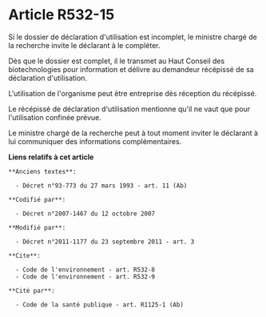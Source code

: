 # Article R532-15

Si le dossier de déclaration d'utilisation est incomplet, le ministre chargé de la recherche invite le déclarant à le
compléter. 

Dès que le dossier est complet, il le transmet au Haut Conseil des biotechnologies pour information et délivre au demandeur
récépissé de sa déclaration d'utilisation. 

L'utilisation de l'organisme peut être entreprise dès réception du récépissé. 

Le récépissé de déclaration d'utilisation mentionne qu'il ne vaut que pour l'utilisation confinée prévue. 

Le ministre chargé de la recherche peut à tout moment inviter le déclarant à lui communiquer des informations
complémentaires.

**Liens relatifs à cet article**

	**Anciens textes**:

	  - Décret n°93-773 du 27 mars 1993 - art. 11 (Ab)

	**Codifié par**:

	  - Décret n°2007-1467 du 12 octobre 2007

	**Modifié par**:

	  - Décret n°2011-1177 du 23 septembre 2011 - art. 3

	**Cite**:

	  - Code de l'environnement - art. R532-8
	  - Code de l'environnement - art. R532-9

	**Cité par**:

	  - Code de la santé publique - art. R1125-1 (Ab)
